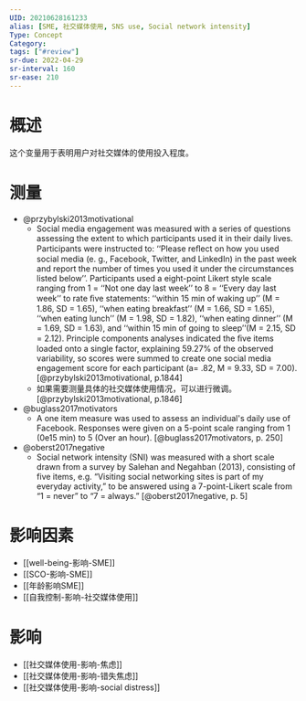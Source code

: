 ```yaml
---
UID: 20210628161233
alias: [SME, 社交媒体使用, SNS use, Social network intensity]
Type: Concept
Category: 
tags: ["#review"]
sr-due: 2022-04-29
sr-interval: 160
sr-ease: 210
---
```


# 概述

这个变量用于表明用户对社交媒体的使用投入程度。

# 测量

- @przybylski2013motivational
	- Social media engagement was measured with a series of questions assessing the extent to which participants used it in their daily lives. Participants were instructed to: ‘‘Please reﬂect on how you used social media (e. g., Facebook, Twitter, and LinkedIn) in the past week and report the number of times you used it under the circumstances listed below’’. Participants used a eight-point Likert style scale ranging from 1 = ‘‘Not one day last week’’ to 8 = ‘‘Every day last week’’ to rate ﬁve statements: ‘‘within 15 min of waking up’’ (M = 1.86, SD = 1.65), ‘‘when eating breakfast’’ (M = 1.66, SD = 1.65), ‘‘when eating lunch’’ (M = 1.98, SD = 1.82), ‘‘when eating dinner’’ (M = 1.69, SD = 1.63), and ‘‘within 15 min of going to sleep’’(M = 2.15, SD = 2.12). Principle components analyses indicated the ﬁve items loaded onto a single factor, explaining 59.27% of the observed variability, so scores were summed to create one social media engagement score for each participant (a= .82, M = 9.33, SD = 7.00). [@przybylski2013motivational, p.1844]
	- 如果需要测量具体的社交媒体使用情况，可以进行微调。 [@przybylski2013motivational, p.1846]
- @buglass2017motivators
	- A one item measure was used to assess an individual's daily use of Facebook. Responses were given on a 5-point scale ranging from 1 (0e15 min) to 5 (Over an hour). [@buglass2017motivators, p. 250]
- @oberst2017negative
	- Social network intensity (SNI) was measured with a short scale drawn from a survey by Salehan and Negahban (2013), consisting of five items, e.g. “Visiting social networking sites is part of my everyday activity,” to be answered using a 7-point-Likert scale from “1 = never” to “7 = always.” [@oberst2017negative, p. 5]

# 影响因素

- [[well-being-影响-SME]]
- [[SCO-影响-SME]]
- [[年龄影响SME]]
- [[自我控制-影响-社交媒体使用]]

# 影响

- [[社交媒体使用-影响-焦虑]]
- [[社交媒体使用-影响-错失焦虑]]
- [[社交媒体使用-影响-social distress]]